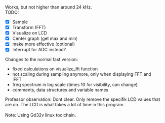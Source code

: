Works, but not higher than around 24 kHz.
</br>
TODO:
- [x] Sample
- [x] Transform (FFT)
- [x] Visualize on LCD
- [x] Center graph (get max and min)
- [x] make more effective (optional)
- [x] Interrupt for ADC instead?

Changes to the normal fast version:
- fixed calculations on visualize_fft function
- not scaling during sampling anymore, only when displaying FFT and IFFT
- freq spectrum in log scale (times 10 for visibility, can change)
- comments, data structures and variable names

Professor observation: Dont clear. Only remove the specifik LCD values that are on. The LCD is what takes a lot of time in this program. 
</br>
</br>
Note: Using Gd32v linux toolchain.
